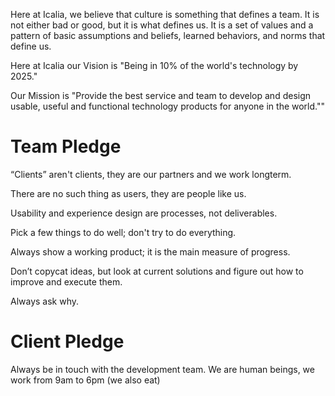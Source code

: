Here at Icalia, we believe that culture is something that defines a team. It is
not either bad or good, but it is what defines us. It is a set of values
and a pattern of basic assumptions and beliefs, learned behaviors, and norms
that define us.

Here at Icalia our Vision is "Being in 10% of the world's technology by 2025."

Our Mission is "Provide the best service and team to develop and design usable, useful and
functional technology products for anyone in the world.""

<h1 class="article-title">Team Pledge</h1>

“Clients” aren't clients, they are our partners and we work long­term.

There are no such thing as users, they are people like us.

Usability and experience design are processes, not deliverables.

Pick a few things to do well; don't try to do everything.

Always show a working product; it is the main measure of progress.

Don’t copycat ideas, but look at current solutions and figure out how to
improve and execute them.

Always ask why.

<h1 class="article-title">Client Pledge</h1>
Always be in touch with the development team.
We are human beings, we work from 9am to 6pm (we also eat)
